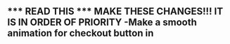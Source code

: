 *** READ THIS ***
MAKE THESE CHANGES!!!
IT IS IN ORDER OF PRIORITY
-Make a smooth animation for checkout button in
-
